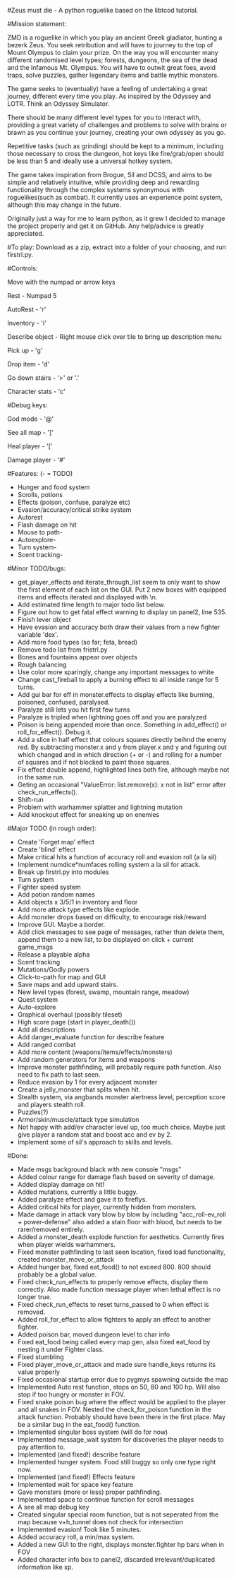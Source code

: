 #Zeus must die - A python roguelike based on the libtcod tutorial.

#Mission statement:

ZMD is a roguelike in which you play an ancient Greek gladiator, hunting a bezerk Zeus.
You seek retribution and will have to journey to the top of Mount Olympus to claim your
prize. On the way you will encounter many different randomised level types; forests,
dungeons, the sea of the dead and the infamous Mt. Olympus. You will have to outwit
great foes, avoid traps, solve puzzles, gather legendary items and battle mythic monsters.

The game seeks to (eventually) have a feeling of undertaking a great journey, different
every time you play. As inspired by the Odyssey and LOTR. Think an Odyssey Simulator.

There should be many different level types for you to interact with, providing a great
variety of challenges and problems to solve with brains or brawn as you continue your
journey, creating your own odyssey as you go.

Repetitive tasks (such as grinding) should be kept to a minimum, including those necessary
to cross the dungeon, hot keys like fire/grab/open should be less than 5 and ideally use 
a universal hotkey system.

The game takes inspiration from Brogue, Sil and DCSS, and aims to be simple and relatively
intuitive, while providing deep and rewarding functionality through the complex systems
synonymous with roguelikes(such as combat). It currently uses an experience point system, 
although this may change in the future.

Originally just a way for me to learn python, as it grew I decided to manage the project
properly and get it on GitHub. Any help/advice is greatly appreciated.

#To play:
Download as a zip, extract into a folder of your choosing, and run firstrl.py.

#Controls:

Move with the numpad or arrow keys

Rest - Numpad 5

AutoRest - 'r'

Inventory - 'i'

Describe object - Right mouse click over tile to bring up description menu

Pick up - 'g'

Drop item - 'd'

Go down stairs - '>' or '.'

Character stats - 'c'

#Debug keys:

God mode - '@'

See all map - ']'

Heal player - '['

Damage player - '#'

#Features:
(- = TODO)

- Hunger and food system
- Scrolls, potions
- Effects (poison, confuse, paralyze etc)
- Evasion/accuracy/critical strike system
- Autorest
- Flash damage on hit
- Mouse to path-
- Autoexplore-
- Turn system-
- Scent tracking-


#Minor TODO/bugs:

- get_player_effects and iterate_through_list seem to only
	want to show the first element of each list on the GUI.	
    Put 2 new boxes with equipped items and effects iterated and displayed with \n.
- Add estimated time length to major todo list below.
- Figure out how to get fatal effect warning to display on panel2, line 535.
- Finish lever object
- Have evasion and accuracy both draw their values from a new fighter variable 'dex'.
- Add more food types (so far; feta, bread)
- Remove todo list from fristrl.py
- Bones and fountains appear over objects
- Rough balancing
- Use color more sparingly, change any important messages to white
- Change cast_fireball to apply a burning effect to all inside range for 5 turns. 
- Add gui bar for eff in monster.effects to display effects like burning, poisoned, confused, paralysed.
- Paralyze still lets you hit first few turns 
- Paralyze is tripled when lightning goes off and you are paralyzed
- Poison is being appended more than once. Something in add_effect() or roll_for_effect(). Debug it.
- Add a slice in half effect that colours squares directly beihnd the enemy red. By subtracting
    monster.x and y from player.x and y and figuring out which changed and in which direction 
    (+ or -) and rolling for a number of squares and if not blocked to paint those squares.
- Fix effect double append, highlighted lines both fire, although maybe not in the same run.
- Geting an occasional "ValueError: list.remove(x): x not in list" error after check_run_effects().
- Shift-run
- Problem with warhammer splatter and lightning mutation
- Add knockout effect for sneaking up on enemies
   
#Major TODO (in rough order):
- Create 'Forget map' effect
- Create 'blind' effect
- Make critical hits a function of accuracy roll and evasion roll (a la sil)
- Implement numdice*numfaces rolling system a la sil for attack.
- Break up firstrl.py into modules
- Turn system
- Fighter speed system
- Add potion random names
- Add objects x 3/5/1 in inventory and floor
- Add more attack type effects like explode.
- Add monster drops based on difficulty, to encourage risk/reward
- Improve GUI. Maybe a border.
- Add click messages to see page of messages, rather than delete them, 
    append them to a new list, to be displayed on click + current game_msgs
- Release a playable alpha
- Scent tracking
- Mutations/Godly powers
- Click-to-path for map and GUI
- Save maps and add upward stairs.
- New level types (forest, swamp, mountain range, meadow)
- Quest system
- Auto-explore
- Graphical overhaul (possibly tileset)
- High score page (start in player_death())
- Add all descriptions
- Add danger_evaluate function for describe feature
- Add ranged combat
- Add more content (weapons/items/effects/monsters)
- Add random generators for items and weapons
- Improve monster pathfinding, will probably require path function. Also need to fix path to last seen.
- Reduce evasion by 1 for every adjacent monster
- Create a jelly_monster that splits when hit.
- Stealth system, via angbands monster alertness level, perception score and players stealth roll.
- Puzzles(?)
- Armor/skin/muscle/attack type simulation
- Not happy with add/ev character level up, too much choice. Maybe just give player a random stat
    and boost acc and ev by 2.
- Implement some of sil's approach to skills and levels. 

#Done:
- Made msgs background black with new console "msgs"
- Added colour range for damage flash based on severity of damage.
- Added display damage on hit!
- Added mutations, currently a little buggy.
- Added paralyze effect and gave it to fireflys.
- Added critical hits for player, currently hidden from monsters.
- Made damage in attack vary blow by blow by including "acc_roll-ev_roll + power-defense"
    also added a stain floor with blood, but needs to be rarer/removed entirely.
- Added a monster_death explode function for aesthetics. Currently fires when player wields warhammers.
- Fixed monster pathfinding to last seen location, fixed load functionality, created monster_move_or_attack
- Added hunger bar, fixed eat_food() to not exceed 800. 800 should probably be a global value.
- Fixed check_run_effects to properly remove effects, display them correctly. Also made 
    function message player when lethal effect is no longer true.
- Fixed check_run_effects to reset turns_passed to 0 when effect is removed.
- Added roll_for_effect to allow fighters to apply an effect to another fighter.
- Added poison bar, moved dungeon level to char info
- Fixed eat_food being called every map gen, also fixed eat_food by nesting it under Fighter class.
- Fixed stumbling
- Fixed player_move_or_attack and made sure handle_keys returns its value properly
- Fixed occasional startup error due to pygmys spawning outside the map
- Implemented Auto rest function, stops on 50, 80 and 100 hp. Will also stop if too hungry or monster in FOV.
- Fixed snake poison bug where the effect would be applied to the player and all snakes in FOV.
	Nested the check_for_poison function in the attack function. Probably should have been
	there in the first place. May be a similar bug in the eat_food() function.
- Implemented singular boss system (will do for now)
- Implemented message_wait system for discoveries the player needs to pay attention to.
- Implemented (and fixed!) describe feature
- Implemented hunger system. Food still buggy so only one type right now.
- Implemented (and fixed!) Effects feature
- Implemented wait for space key feature
- Gave monsters (more or less) proper pathfinding.
- Implemented space to continue function for scroll messages
- A see all map debug key
- Created singular special room function, but is not seperated from the map because v+h_tunnel does not check for intersection
- Implemented evasion! Took like 5 minutes.
- Added accuracy roll, a min/max system.
- Added a new GUI to the right, displays monster.fighter hp bars when in FOV
- Added character info box to panel2, discarded irrelevant/duplicated information like xp.